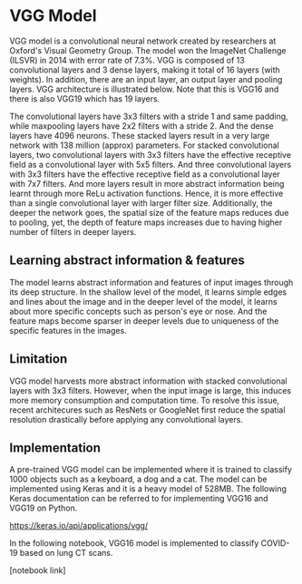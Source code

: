 # VGG Model
VGG model is a convolutional neural network created by researchers at Oxford's Visual Geometry Group. The model won the ImageNet Challenge (ILSVR) in 2014
with error rate of 7.3%. VGG is composed of 13 convolutional layers and 3 dense layers, making it total of 16 layers (with weights). In addition, there are an input layer,
an output layer and pooling layers. VGG architecture is illustrated below. Note that this is VGG16 and there is also VGG19 which has 19 layers.

<img0>

<img1>

The convolutional layers have 3x3 filters with a stride 1 and same padding, while maxpooling layers have 2x2 filters with a stride 2. And the dense layers have 4096 neurons.
These stacked layers result in a very large network with 138 million (approx) parameters. For stacked convolutional layers, two convolutional layers with 3x3 filters
have the effective receptive field as a convolutional layer with 5x5 filters. And three convolutional layers with 3x3 filters have the effective receptive
field as a convolutional layer with 7x7 filters. And more layers result in more abstract information being learnt through more ReLu activation functions. 
Hence, it is more effective than a single convolutional layer with larger filter size. Additionally, the deeper the network goes, the spatial size of the feature maps 
reduces due to pooling, yet, the depth of feature maps increases due to having higher number of filters in deeper layers. 

## Learning abstract information & features
The model learns abstract information and features of input images through its deep structure. In the shallow level of the model, it learns simple edges and lines about
the image and in the deeper level of the model, it learns about more specific concepts such as person's eye or nose. And the feature maps become sparser in deeper levels
due to uniqueness of the specific features in the images. 

## Limitation
VGG model harvests more abstract information with stacked convolutional layers with 3x3 filters. However, when the input image is large, this induces more memory 
consumption and computation time. To resolve this issue, recent architecures such as ResNets or GoogleNet first reduce the spatial resolution drastically 
before applying any convolutional layers.

## Implementation
A pre-trained VGG model can be implemented where it is trained to classify 1000 objects such as a keyboard, a dog and a cat. The model can be implemented using Keras and
it is a heavy model of 528MB. The following Keras documentation can be referred to for implementing VGG16 and VGG19 on Python.

https://keras.io/api/applications/vgg/

In the following notebook, VGG16 model is implemented to classify COVID-19 based on lung CT scans. 

[notebook link]


